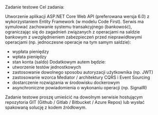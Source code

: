 ﻿Zadanie testowe
Cel zadania: 

Utworzenie aplikacji ASP.NET Core Web API (preferowana wersja 6.0) z
wykorzystaniem Entity Framework (w modelu Code First). Serwis ma symulować zachowanie
systemu transakcyjnego (bankowość), ograniczając się do zagadnień związanych z operacjami
na saldzie bankowym z uwzględnieniem zabezpieczeń przed nieprawidłowymi operacjami
(np. jednoczesne operacje na tym samym saldzie):
* wypłata pieniędzy
* wpłata pieniędzy
* stan konta (saldo)
Dodatkowym autem będzie:
* utworzenie testów jednostkowych
* zastosowanie dowolnego sposobu autoryzacji użytkownika (np. JWT)
* zastosowanie wzorca Mediator / architektury CQRS i Event Sourcing
* dostarczenie rozwiązania w środowisku dockerowym
* asynchroniczne powiadomienia o wykonaniu operacji (np. SignalR)


Zadanie testowe proszę umieścić na dowolnym serwisie hostującym repozytoria GIT (Github /
Gitlab / Bitbucket / Azure Repos) lub wysłać spakowaną solucję z kodem źródłowym.
